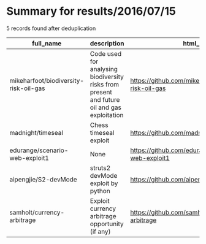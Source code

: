 
# Summary for results/2016/07/15
    
5 records found after deduplication

| full_name | description | html_url | matched_list | matched_count | pushed_at | size | stargazers_count | language | forks_count |
|---------------------------------------|---------------------------------------------------------------------------------------------|----------------------------------------------------------|----------------|-----------------|---------------------------|--------|--------------------|------------|---------------|
| mikeharfoot/biodiversity-risk-oil-gas | Code used for analysing biodiversity risks from present and future oil and gas exploitation | https://github.com/mikeharfoot/biodiversity-risk-oil-gas | ['exploit'] | 1 | 2016-07-15 10:00:41+00:00 | 17 | 0 | R | 1 |
| madnight/timeseal | Chess timeseal exploit | https://github.com/madnight/timeseal | ['exploit'] | 1 | 2016-07-15 17:11:48+00:00 | 1 | 0 | C++ | 2 |
| edurange/scenario-web-exploit1 | None | https://github.com/edurange/scenario-web-exploit1 | ['exploit'] | 1 | 2016-07-15 22:14:04+00:00 | 0 | 0 | | 0 |
| aipengjie/S2-devMode | struts2 devMode exploit by python | https://github.com/aipengjie/S2-devMode | ['exploit'] | 1 | 2016-07-15 03:18:10+00:00 | 2 | 1 | Python | 1 |
| samholt/currency-arbitrage | Exploit currency arbitrage opportunity (if any) | https://github.com/samholt/currency-arbitrage | ['exploit'] | 1 | 2016-07-15 19:45:13+00:00 | 920 | 0 | JavaScript | 0 |
